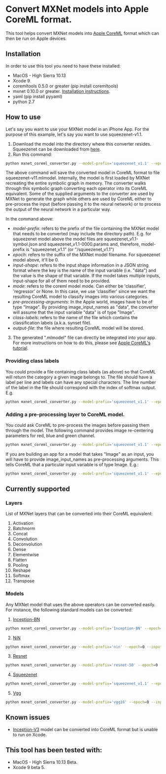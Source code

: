 # Convert MXNet models into Apple CoreML format.

This tool helps convert MXNet models into [Apple CoreML](https://developer.apple.com/documentation/coreml) format which can then be run on Apple devices.

## Installation
In order to use this tool you need to have these installed:
* MacOS - High Sierra 10.13
* Xcode 9
* coremltools 0.5.0 or greater (pip install coremltools)
* mxnet 0.10.0 or greater. [Installation instructions](http://mxnet.io/get_started/install.html).
* yaml (pip install pyyaml)
* python 2.7

## How to use
Let's say you want to use your MXNet model in an iPhone App. For the purpose of this example, let's say you want to use squeezenet-v1.1.

1. Download the model into the directory where this converter resides. Squeezenet can be downloaded from [here](http://data.mxnet.io/models/imagenet/squeezenet/).
2. Run this command:

  ```bash
python mxnet_coreml_converter.py --model-prefix='squeezenet_v1.1' --epoch=0 --input-shape='{"data":"3,227,227"}' --mode=classifier --pre-processing-arguments='{"image_input_names":"data"}' --class-labels classLabels.txt --output-file="squeezenetv11.mlmodel"
```

  The above command will save the converted model in CoreML format to file squeezenet-v11.mlmodel. Internally, the model is first loaded by MXNet recreating the entire symbolic graph in memory. The converter walks through this symbolic graph converting each operator into its CoreML equivalent. Some of the supplied arguments to the converter are used by MXNet to generate the graph while others are used by CoreML either to pre-process the input (before passing it to the neural network) or to process the output of the neural network in a particular way.

  In the command above:

  * _model-prefix_: refers to the prefix of the file containing the MXNet model that needs to be converted (may include the directory path). E.g. for squeezenet model above the model files are squeezenet_v1.1-symbol.json and squeezenet_v1.1-0000.params and, therefore, model-prefix is "squeezenet_v1.1" (or "<directory-where-model-exists>/squeezenet_v1.1")
  * _epoch_: refers to the suffix of the MXNet model filename. For squeezenet model above, it'll be 0.
  * _input-shape_: refers to the input shape information in a JSON string format where the key is the name of the input variable (i.e. "data") and the value is the shape of that variable. If the model takes multiple inputs, input-shape for all of them need to be provided.
  * _mode_: refers to the coreml model mode. Can either be 'classifier', 'regressor' or None. In this case, we use 'classifier' since we want the resulting CoreML model to classify images into various categories.
  * _pre-processing-arguments_: In the Apple world, images have to be of type "Image". By providing image_input_names as "data", the converter will assume that the input variable "data" is of type "Image".
  * _class-labels_: refers to the name of the file which contains the classification labels (a.k.a. synset file).
  * _output-file_: the file where resulting CoreML model will be stored.

3. The generated ".mlmodel" file can directly be integrated into your app. For more instructions on how to do this, please see [Apple CoreML's tutorial](https://developer.apple.com/documentation/coreml/integrating_a_core_ml_model_into_your_app).


### Providing class labels
You could provide a file containing class labels (as above) so that CoreML will return the category a given image belongs to. The file should have a label per line and labels can have any special characters. The line number of the label in the file should correspond with the index of softmax output. E.g.

```bash
python mxnet_coreml_converter.py --model-prefix='squeezenet_v1.1' --epoch=0 --input-shape='{"data":"3,227,227"}' --mode=classifier --class-labels classLabels.txt --output-file="squeezenetv11.mlmodel"
```

### Adding a pre-processing layer to CoreML model.
You could ask CoreML to pre-process the images before passing them through the model. The following command provides image re-centering parameters for red, blue and green channel.

```bash
python mxnet_coreml_converter.py --model-prefix='squeezenet_v1.1' --epoch=0 --input-shape='{"data":"3,224,224"}' --pre-processing-arguments='{"red_bias":127,"blue_bias":117,"green_bias":103}' --output-file="squeezenet_v11.mlmodel"
```

If you are building an app for a model that takes "Image" as an input, you will have to provide image_input_names as pre-processing arguments. This tells CoreML that a particular input variable is of type Image. E.g.:

```bash
python mxnet_coreml_converter.py --model-prefix='squeezenet_v1.1' --epoch=0 --input-shape='{"data":"3,224,224"}' --pre-processing-arguments='{"red_bias":127,"blue_bias":117,"green_bias":103,"image_input_names":"data"}' --output-file="squeezenet_v11.mlmodel"
```

## Currently supported
### Layers
List of MXNet layers that can be converted into their CoreML equivalent:

1. Activation
2. Batchnorm
3. Concat
4. Convolution
5. Deconvolution
6. Dense
7. Elementwise
8. Flatten
9. Pooling
10. Reshape
11. Softmax
12. Transpose

### Models
Any MXNet model that uses the above operators can be converted easily. For instance, the following standard models can be converted:

1. [Inception-BN](http://data.mxnet.io/models/imagenet/inception-bn/)

```bash
python mxnet_coreml_converter.py --model-prefix='Inception-BN' --epoch=126 --input-shape='{"data":"3,224,224"}' --mode=classifier --pre-processing-arguments='{"image_input_names":"data"}' --class-labels classLabels.txt --output-file="InceptionBN.mlmodel"
```

2. [NiN](http://data.dmlc.ml/models/imagenet/nin/)

```bash
python mxnet_coreml_converter.py --model-prefix='nin' --epoch=0 --input-shape='{"data":"3,224,224"}' --mode=classifier --pre-processing-arguments='{"image_input_names":"data"}' --class-labels classLabels.txt --output-file="nin.mlmodel"
```

3. [Resnet](http://data.mxnet.io/models/imagenet/resnet/)

```bash
python mxnet_coreml_converter.py --model-prefix='resnet-50' --epoch=0 --input-shape='{"data":"3,224,224"}' --mode=classifier --pre-processing-arguments='{"image_input_names":"data"}' --class-labels classLabels.txt --output-file="resnet50.mlmodel"
```

4. [Squeezenet](http://data.mxnet.io/models/imagenet/squeezenet/)

```bash
python mxnet_coreml_converter.py --model-prefix='squeezenet_v1.1' --epoch=0 --input-shape='{"data":"3,227,227"}' --mode=classifier --pre-processing-arguments='{"image_input_names":"data"}' --class-labels classLabels.txt --output-file="squeezenetv11.mlmodel"
```

5. [Vgg](http://data.mxnet.io/models/imagenet/vgg/)

```bash
python mxnet_coreml_converter.py --model-prefix='vgg16' --epoch=0 --input-shape='{"data":"3,224,224"}' --mode=classifier --pre-processing-arguments='{"image_input_names":"data"}' --class-labels classLabels.txt --output-file="vgg16.mlmodel"
```

## Known issues
* [Inception-V3](http://data.mxnet.io/models/imagenet/inception-v3.tar.gz) model can be converted into CoreML format but is unable to run on Xcode.

## This tool has been tested with:
* MacOS - High Sierra 10.13 Beta.
* Xcode 9 beta 5.
